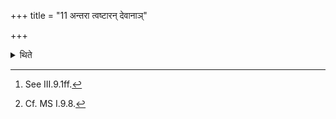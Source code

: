 +++
title = "11 अन्तरा त्वष्टारन् देवानाञ्"

+++

<details><summary>थिते</summary>

11. (In the New and Full-moon-sacrifices) between the offering for Tvaṣṭr̥ and that for the wives of the gods[^1] one should offer after having counted four formulae each time.[^2]   

[^1]: See III.9.1ff.  

[^2]: Cf. MS I.9.8.  
</details>
